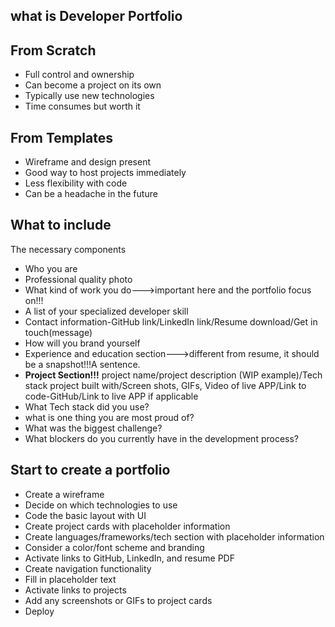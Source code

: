 ## what is Developer Portfolio

## From Scratch
- Full control and ownership
- Can become a project on its own
- Typically use new technologies
- Time consumes but worth it

## From Templates
- Wireframe and design present
- Good way to host projects immediately
- Less flexibility with code
- Can be a headache in the future

## What to include
The necessary components
- Who you are
- Professional quality photo
- What kind of work you do--->important here and the portfolio focus on!!!
- A list of your specialized developer skill
- Contact information-GitHub link/LinkedIn link/Resume download/Get in touch(message)
- How will you brand yourself
- Experience and education section--->different from resume, it should be a snapshot!!!A sentence.
- **Project Section!!!** project name/project description (WIP example)/Tech stack project built with/Screen shots, GIFs, Video of live APP/Link to code-GitHub/Link to live APP if applicable
- What Tech stack did you use?
- what is one thing you are most proud of?
- What was the biggest challenge?
- What blockers do you currently have in the development process?

## Start to create a portfolio
- Create a wireframe
- Decide on which technologies to use
- Code the basic layout with UI
- Create project cards with placeholder information
- Create languages/frameworks/tech section with placeholder information
- Consider a color/font scheme and branding
- Activate links to GitHub, LinkedIn, and resume PDF
- Create navigation functionality
- Fill in placeholder text
- Activate links to projects
- Add any screenshots or GIFs to project cards
- Deploy


